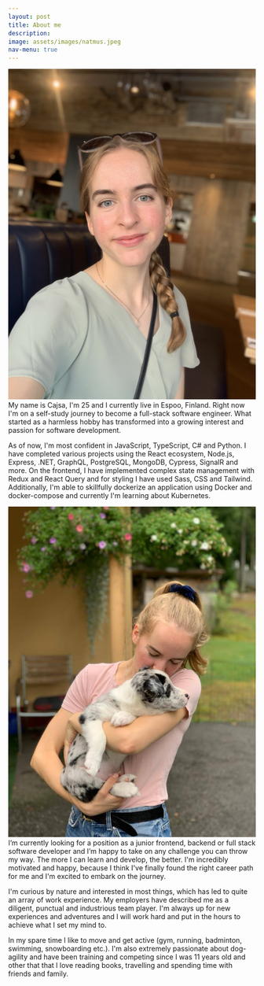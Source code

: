 ```yaml
---
layout: post
title: About me
description: 
image: assets/images/natmus.jpeg
nav-menu: true
---
```



<p><span class="image left"><img src="assets/images/IMG_3549.jpg" alt="" /></span>My name is Cajsa, I'm 25 and I currently live in Espoo, Finland. Right now I'm on a self-study journey to become a full-stack software engineer. What started as a harmless hobby has transformed into a growing interest and passion for software development.</p>

<p>As of now, I'm most confident in JavaScript, TypeScript, C# and Python. I have completed various projects using the React ecosystem, Node.js, Express, .NET, GraphQL, PostgreSQL, MongoDB, Cypress, SignalR and more. On the frontend, I have implemented complex state management with Redux and React Query and for styling I have used Sass, CSS and Tailwind. Additionally, I'm able to skillfully dockerize an application using Docker and docker-compose and currently I'm learning about Kubernetes.</p>

<p><span class="image right"><img src="assets/images/B.jpeg" alt="" /></span>I’m currently looking for a position as a junior frontend, backend or full stack software developer and I’m happy to take on any challenge you can throw my way. The more I can learn and develop, the better. I'm incredibly motivated and happy, because I think I've finally found the right career path for me and I'm excited to embark on the journey.</p>

<p>I'm curious by nature and interested in most things, which has led to quite an array of work experience. My employers have described me as a diligent, punctual and industrious team player. I'm always up for new experiences and adventures and I will work hard and put in the hours to achieve what I set my mind to.</p>

<p> In my spare time I like to move and get active (gym, running, badminton, swimming, snowboarding etc.). I'm also extremely passionate about dog-agility and have been training and competing since I was 11 years old and other that that I love reading books, travelling and spending time with friends and family.</p>



